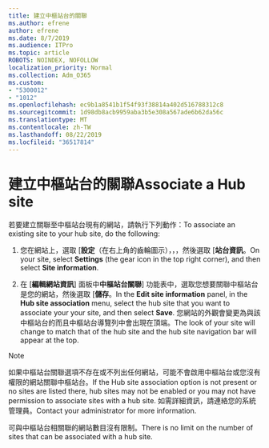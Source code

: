 ```yaml
---
title: 建立中樞站台的關聯
ms.author: efrene
author: efrene
ms.date: 8/7/2019
ms.audience: ITPro
ms.topic: article
ROBOTS: NOINDEX, NOFOLLOW
localization_priority: Normal
ms.collection: Adm_O365
ms.custom:
- "5300012"
- "1012"
ms.openlocfilehash: ec9b1a8541b1f54f93f38814a402d516788312c8
ms.sourcegitcommit: 1d98db8acb9959aba3b5e308a567ade6b62da56c
ms.translationtype: MT
ms.contentlocale: zh-TW
ms.lasthandoff: 08/22/2019
ms.locfileid: "36517814"
---
```

# <a name="associate-a-hub-site"></a><span data-ttu-id="010c4-102">建立中樞站台的關聯</span><span class="sxs-lookup"><span data-stu-id="010c4-102">Associate a Hub site</span></span>

<span data-ttu-id="010c4-103">若要建立關聯至中樞站台現有的網站，請執行下列動作：</span><span class="sxs-lookup"><span data-stu-id="010c4-103">To associate an existing site to your hub site, do the following:</span></span>
  
1. <span data-ttu-id="010c4-104">您在網站上，選取 [**設定**（在右上角的齒輪圖示），，，然後選取 [**站台資訊**。</span><span class="sxs-lookup"><span data-stu-id="010c4-104">On your site, select **Settings** (the gear icon in the top right corner), and then select **Site information**.</span></span>

2. <span data-ttu-id="010c4-105">在 [**編輯網站資訊**] 面板中**中樞站台關聯**] 功能表中，選取您想要關聯中樞站台是您的網站，然後選取 [**儲存**。</span><span class="sxs-lookup"><span data-stu-id="010c4-105">In the **Edit site information** panel, in the **Hub site association** menu, select the hub site that you want to associate your your site, and then select **Save**.</span></span> <span data-ttu-id="010c4-106">您網站的外觀會變更為與該中樞站台的而且中樞站台導覽列中會出現在頂端。</span><span class="sxs-lookup"><span data-stu-id="010c4-106">The look of your site will change to match that of the hub site and the hub site navigation bar will appear at the top.</span></span>

 > [!Note]
><span data-ttu-id="010c4-107">如果中樞站台關聯選項不存在或不列出任何網站，可能不會啟用中樞站台或您沒有權限的網站關聯中樞站台。</span><span class="sxs-lookup"><span data-stu-id="010c4-107">If the Hub site association option is not present or no sites are listed there, hub sites may not be enabled or you may not have permission to associate sites with a hub site.</span></span> <span data-ttu-id="010c4-108">如需詳細資訊，請連絡您的系統管理員。</span><span class="sxs-lookup"><span data-stu-id="010c4-108">Contact your administrator for more information.</span></span>
>
><span data-ttu-id="010c4-109">可與中樞站台相關聯的網站數目沒有限制。</span><span class="sxs-lookup"><span data-stu-id="010c4-109">There is no limit on the number of sites that can be associated with a hub site.</span></span>
  